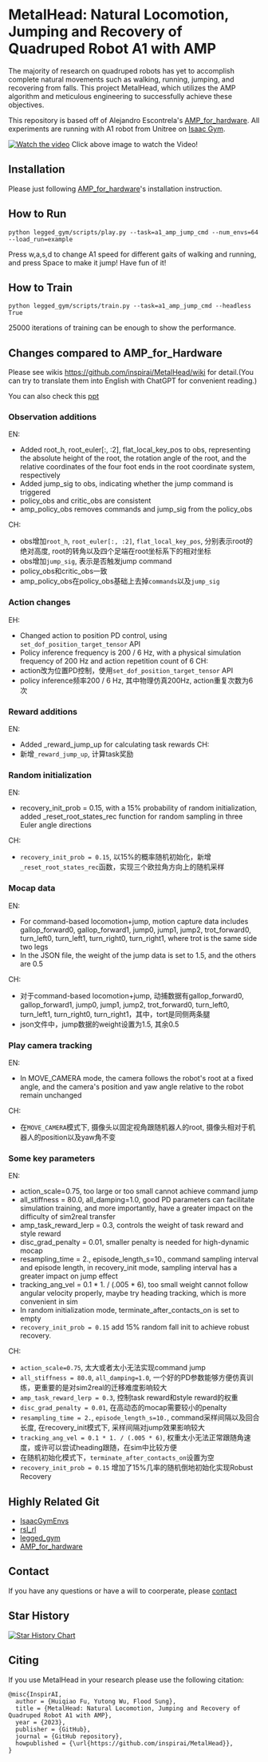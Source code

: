 
# MetalHead: Natural Locomotion, Jumping and Recovery of Quadruped Robot A1 with AMP

The majority of research on quadruped robots has yet to accomplish complete natural movements such as walking, running, jumping, and recovering from falls. This project MetalHead, which utilizes the AMP algorithm and meticulous engineering to successfully achieve these objectives.

This repository is based off of Alejandro Escontrela's [AMP_for_hardware](https://github.com/Alescontrela/AMP_for_hardware). All experiments are running with A1 robot from Unitree on [Isaac Gym](https://developer.nvidia.com/isaac-gym).

[![Watch the video](https://img.youtube.com/vi/IdzfE9rXoqY/maxresdefault.jpg)](https://youtu.be/IdzfE9rXoqY)
Click above image to watch the Video!

## Installation

Please just following [AMP_for_hardware](https://github.com/Alescontrela/AMP_for_hardware)'s installation instruction.


## How to Run
```
python legged_gym/scripts/play.py --task=a1_amp_jump_cmd --num_envs=64 --load_run=example
```
Press w,a,s,d to change A1 speed for different gaits of walking and running, and press Space to make it jump! Have fun of it!

## How to Train
```
python legged_gym/scripts/train.py --task=a1_amp_jump_cmd --headless True
```
25000 iterations of training can be enough to show the performance.

## Changes compared to AMP_for_Hardware

Please see wikis https://github.com/inspirai/MetalHead/wiki for detail.(You can try to translate them into English with ChatGPT for convenient reading.)

You can also check this [ppt](https://docs.google.com/presentation/d/16BtMnja4JNx41ni6s1VpcMU_YQhpsE5X/edit?usp=sharing&ouid=100234233253970958121&rtpof=true&sd=true)

### Observation additions
EN:
- Added root_h, root_euler[:, :2], flat_local_key_pos to obs, representing the absolute height of the root, the rotation angle of the root, and the relative coordinates of the four foot ends in the root coordinate system, respectively
- Added jump_sig to obs, indicating whether the jump command is triggered
- policy_obs and critic_obs are consistent
- amp_policy_obs removes commands and jump_sig from the policy_obs

CH:
- obs增加`root_h`, `root_euler[:, :2]`, `flat_local_key_pos`, 分别表示root的绝对高度, root的转角以及四个足端在root坐标系下的相对坐标
- obs增加`jump_sig`, 表示是否触发jump command
- policy_obs和critic_obs一致
- amp_policy_obs在policy_obs基础上去掉`commands`以及`jump_sig`

### Action changes
EH:
- Changed action to position PD control, using `set_dof_position_target_tensor` API
- Policy inference frequency is 200 / 6 Hz, with a physical simulation frequency of 200 Hz and action repetition count of 6
CH:
- action改为位置PD控制，使用`set_dof_position_target_tensor` API
- policy inference频率200 / 6 Hz, 其中物理仿真200Hz, action重复次数为6次

### Reward additions
EN:
- Added _reward_jump_up for calculating task rewards
CH:
- 新增`_reward_jump_up`, 计算task奖励


### Random initialization
EN:
- recovery_init_prob = 0.15, with a 15% probability of random initialization, added _reset_root_states_rec function for random sampling in three Euler angle directions

CH:
- `recovery_init_prob = 0.15`, 以15%的概率随机初始化，新增`_reset_root_states_rec`函数，实现三个欧拉角方向上的随机采样

### Mocap data
EN:
- For command-based locomotion+jump, motion capture data includes gallop_forward0, gallop_forward1, jump0, jump1, jump2, trot_forward0, turn_left0, turn_left1, turn_right0, turn_right1, where trot is the same side two legs
- In the JSON file, the weight of the jump data is set to 1.5, and the others are 0.5

CH:
- 对于command-based locomotion+jump, 动捕数据有gallop_forward0, gallop_forward1, jump0, jump1, jump2, trot_forward0, turn_left0, turn_left1, turn_right0, turn_right1，其中，tort是同侧两条腿
- json文件中，jump数据的weight设置为1.5, 其余0.5

### Play camera tracking
EN:
- In MOVE_CAMERA mode, the camera follows the robot's root at a fixed angle, and the camera's position and yaw angle relative to the robot remain unchanged

CH:
- 在`MOVE_CAMERA`模式下, 摄像头以固定视角跟随机器人的root, 摄像头相对于机器人的position以及yaw角不变


### Some key parameters
EN:
- action_scale=0.75, too large or too small cannot achieve command jump
- all_stiffness = 80.0, all_damping=1.0, good PD parameters can facilitate simulation training, and more importantly, have a greater impact on the difficulty of sim2real transfer
- amp_task_reward_lerp = 0.3, controls the weight of task reward and style reward
- disc_grad_penalty = 0.01, smaller penalty is needed for high-dynamic mocap
- resampling_time = 2., episode_length_s=10., command sampling interval and episode length, in recovery_init mode, sampling interval has a greater impact on jump effect
- tracking_ang_vel = 0.1 * 1. / (.005 * 6), too small weight cannot follow angular velocity properly, maybe try heading tracking, which is more convenient in sim
- In random initialization mode, terminate_after_contacts_on is set to empty
- `recovery_init_prob = 0.15` add 15% random fall init to achieve robust recovery.

CH:
- `action_scale=0.75`, 太大或者太小无法实现command jump
- `all_stiffness = 80.0`, `all_damping=1.0`, 一个好的PD参数能够方便仿真训练，更重要的是对sim2real的迁移难度影响较大
- `amp_task_reward_lerp = 0.3`, 控制task reward和style reward的权重
- `disc_grad_penalty = 0.01`, 在高动态的mocap需要较小的penalty
- `resampling_time = 2.`, `episode_length_s=10.`, command采样间隔以及回合长度, 在recovery_init模式下, 采样间隔对jump效果影响较大
- `tracking_ang_vel = 0.1 * 1. / (.005 * 6)`, 权重太小无法正常跟随角速度，或许可以尝试heading跟随，在sim中比较方便
- 在随机初始化模式下，`terminate_after_contacts_on`设置为空
- `recovery_init_prob = 0.15` 增加了15%几率的随机倒地初始化实现Robust Recovery


## Highly Related Git
- [IsaacGymEnvs](https://github.com/NVIDIA-Omniverse/IsaacGymEnvs)
- [rsl_rl](https://github.com/leggedrobotics/rsl_rl)
- [legged_gym](https://github.com/leggedrobotics/legged_gym)
- [AMP_for_hardware](https://github.com/Alescontrela/AMP_for_hardware)


## Contact
If you have any questions or have a will to coorperate, please [contact](mailto:hqfu@smail.nju.edu.cn)

## Star History

[![Star History Chart](https://api.star-history.com/svg?repos=inspirai/MetalHead&type=Date)](https://star-history.com/#inspirai/MetalHead&Date)


## Citing

If you use MetalHead in your research please use the following citation:

````
@misc{InspirAI,
  author = {Huiqiao Fu, Yutong Wu, Flood Sung},
  title = {MetalHead: Natural Locomotion, Jumping and Recovery of Quadruped Robot A1 with AMP},
  year = {2023},
  publisher = {GitHub},
  journal = {GitHub repository},
  howpublished = {\url{https://github.com/inspirai/MetalHead}},
}

